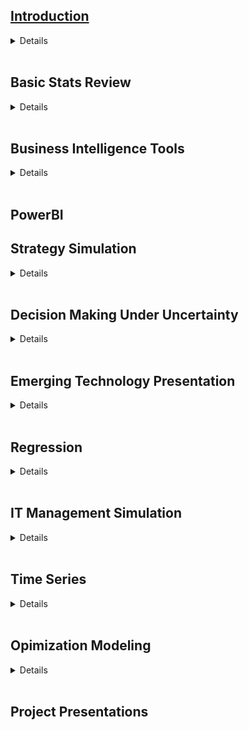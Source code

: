 
## [Introduction](https://gannawag.github.io/IR_management_analytics/lectures/Lecture%201%20Introduction.html#/title-slide)
<details>

*BA Chapter 1 Introduction to Business Analytics*

</details><br/>

## Basic Stats Review

<details>

*AI Chapter 1-2: The Age of AI; Rethinking the Firm*

*BA Chapter 2-3 Describing the Distribution of a Variables; Finding Relationships among Variables*

</details><br/>

## Business Intelligence Tools

<details>

*AI Chapter 3-4 the AI Factory; Re-architecting the Firm*

*BA Chapter 4 Business Intelligence (BI) Tools for Data Analysis*

</details><br/>

## PowerBI

## Strategy Simulation

<details>

*AI 5-6 Becoming an AI company; Strategy for a New Age*

*Data Analytics Simulation: Strategic Decision Making*

</details><br/>

## Decision Making Under Uncertainty

<details>

*Data Analytics Simulation Debrief* 

*BA Chapter 6 Decision Making under Uncertainty*

</details><br/>

## Emerging Technology Presentation

<details>

*AI Chapter 7-8 Strategic Collisions; the Ethics of Digital Scale, Scope and Learning*

</details><br/>

## Regression

<details>

*BA Chapter 10 Estimating Relationships* 

*BA Chapter 11 Regression Analysis: Statistical Inference*

</details><br/>

## IT Management Simulation

<details>

*AI Chapter 9-10 the New Meta; A Leadership Mandate*

</details><br/>

## Time Series

<details>

*BA Chapter 12 Time Series Analysis and Forecasting*

</details><br/>

## Opimization Modeling

<details>

*BA Chapter 13 Introduction to Optimization Modeling*

</details><br/>

## Project Presentations
